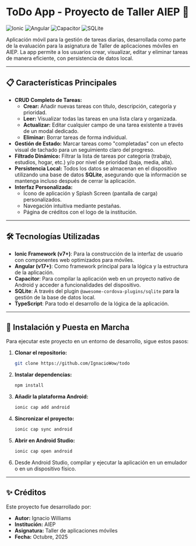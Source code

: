# ToDo App - Proyecto de Taller AIEP 📝

![Ionic](https://img.shields.io/badge/Ionic-%233880FF.svg?style=for-the-badge&logo=ionic&logoColor=white) ![Angular](https://img.shields.io/badge/Angular-%23DD0031.svg?style=for-the-badge&logo=angular&logoColor=white) ![Capacitor](https://img.shields.io/badge/Capacitor-119EFF?style=for-the-badge&logo=capacitor&logoColor=white) ![SQLite](https://img.shields.io/badge/SQLite-07405E?style=for-the-badge&logo=sqlite&logoColor=white)

Aplicación móvil para la gestión de tareas diarias, desarrollada como parte de la evaluación para la asignatura de Taller de aplicaciones móviles en AIEP. La app permite a los usuarios crear, visualizar, editar y eliminar tareas de manera eficiente, con persistencia de datos local.

---

## 📋 Características Principales

* **CRUD Completo de Tareas:**
    * **Crear:** Añadir nuevas tareas con título, descripción, categoría y prioridad.
    * **Leer:** Visualizar todas las tareas en una lista clara y organizada.
    * **Actualizar:** Editar cualquier campo de una tarea existente a través de un modal dedicado.
    * **Eliminar:** Borrar tareas de forma individual.
* **Gestión de Estado:** Marcar tareas como "completadas" con un efecto visual de tachado para un seguimiento claro del progreso.
* **Filtrado Dinámico:** Filtrar la lista de tareas por categoría (trabajo, estudios, hogar, etc.) y/o por nivel de prioridad (baja, media, alta).
* **Persistencia Local:** Todos los datos se almacenan en el dispositivo utilizando una base de datos **SQLite**, asegurando que la información se mantenga incluso después de cerrar la aplicación.
* **Interfaz Personalizada:**
    * Ícono de aplicación y Splash Screen (pantalla de carga) personalizados.
    * Navegación intuitiva mediante pestañas.
    * Página de créditos con el logo de la institución.

---

## 🛠️ Tecnologías Utilizadas

* **Ionic Framework (v7+)**: Para la construcción de la interfaz de usuario con componentes web optimizados para móviles.
* **Angular (v17+)**: Como framework principal para la lógica y la estructura de la aplicación.
* **Capacitor**: Para compilar la aplicación web en un proyecto nativo de Android y acceder a funcionalidades del dispositivo.
* **SQLite**: A través del plugin `@awesome-cordova-plugins/sqlite` para la gestión de la base de datos local.
* **TypeScript**: Para todo el desarrollo de la lógica de la aplicación.

---

## 🚀 Instalación y Puesta en Marcha

Para ejecutar este proyecto en un entorno de desarrollo, sigue estos pasos:

1.  **Clonar el repositorio:**
    ```bash
    git clone https://github.com/IgnacioWow/todo
    ```

2.  **Instalar dependencias:**
    ```bash
    npm install
    ```

3.  **Añadir la plataforma Android:**
    ```bash
    ionic cap add android
    ```

4.  **Sincronizar el proyecto:**
    ```bash
    ionic cap sync android
    ```

5.  **Abrir en Android Studio:**
    ```bash
    ionic cap open android
    ```

6.  Desde Android Studio, compilar y ejecutar la aplicación en un emulador o en un dispositivo físico.

---

## ✨ Créditos

Este proyecto fue desarrollado por:

* **Autor:** Ignacio Williams
* **Institución:** AIEP
* **Asignatura:** Taller de aplicaciones móviles
* **Fecha:** Octubre, 2025

